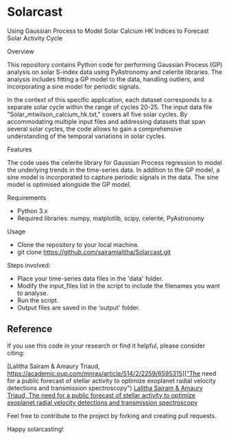 # Solarcast
Using Gaussian Process to Model Solar Calcium HK Indices to Forecast Solar Activity Cycle

Overview

This repository contains Python code for performing Gaussian Process (GP) analysis on solar S-index data using PyAstronomy and celerite libraries. The analysis includes fitting a GP model to the data, handling outliers, and incorporating a sine model for periodic signals. 

In the context of this specific application, each dataset corresponds to a separate solar cycle within the range of cycles 20-25. The input data file "Solar_mtwilson_calcium_hk.txt," covers all five solar cycles. By accommodating multiple input files and addressing datasets that span several solar cycles, the code allows to gain a comprehensive understanding of the temporal variations in solar cycles.

Features

The code uses the celerite library for Gaussian Process regression to model the underlying trends in the time-series data. In addition to the GP model, a sine model is incorporated to capture periodic signals in the data. The sine model is optimised alongside the GP model.

Requirements
  - Python 3.x
  - Required libraries: numpy, matplotlib, scipy, celerite, PyAstronomy

Usage
  - Clone the repository to your local machine.
  - git clone https://github.com/sairamlalitha/Solarcast.git

Steps involved:
  - Place your time-series data files in the 'data' folder.
  - Modify the input_files list in the script to include the filenames you want to analyse.
  - Run the script.
  - Output files are saved in the 'output' folder. 

## Reference
If you use this code in your research or find it helpful, please consider citing:

[Lalitha Sairam & Amaury Triaud, https://academic.oup.com/mnras/article/514/2/2259/6595315]("The need for a public forecast of stellar activity to optimize exoplanet radial velocity detections and transmission spectroscopy")
[Lalitha Sairam & Amaury Triaud, The need for a public forecast of stellar activity to optimize exoplanet radial velocity detections and transmission spectroscopy](https://academic.oup.com/mnras/article/514/2/2259/6595315)

Feel free to contribute to the project by forking and creating pull requests.

Happy solarcasting!
